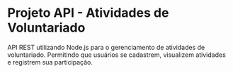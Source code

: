 # Projeto API - Atividades de Voluntariado
API REST utilizando Node.js para o gerenciamento de atividades de voluntariado. Permitindo que usuários se cadastrem, visualizem atividades e registrem sua participação.
